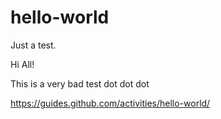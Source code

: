 # hello-world
Just a test.

Hi All!

This is a very bad test dot dot dot

https://guides.github.com/activities/hello-world/

